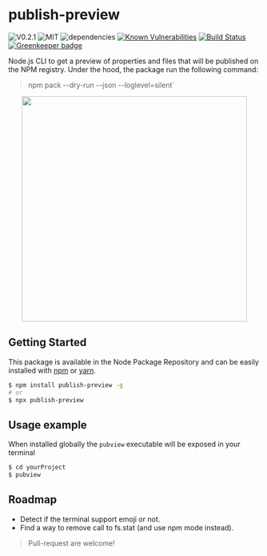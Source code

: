 # publish-preview
![V0.2.1](https://img.shields.io/badge/dynamic/json.svg?url=https://raw.githubusercontent.com/fraxken/publish-preview/master/package.json&query=$.version&label=Version)
![MIT](https://img.shields.io/github/license/mashape/apistatus.svg)
![dependencies](https://img.shields.io/david/fraxken/publish-preview.svg?style=flat)
[![Known Vulnerabilities](https://snyk.io/test/github/fraxken/publish-preview/badge.svg?targetFile=package.json)](https://snyk.io/test/github/fraxken/publish-preview?targetFile=package.json)
[![Build Status](https://travis-ci.com/fraxken/publish-preview.svg?branch=master)](https://travis-ci.com/fraxken/publish-preview)
[![Greenkeeper badge](https://badges.greenkeeper.io/fraxken/publish-preview.svg)](https://greenkeeper.io/)

Node.js CLI to get a preview of properties and files that will be published on the NPM registry.
Under the hood, the package run the following command:

> npm pack --dry-run --json --loglevel=silent`

<p align="center">
    <img src="https://i.imgur.com/kCqawKg.png" height="450">
</p>

## Getting Started
This package is available in the Node Package Repository and can be easily installed with [npm](https://docs.npmjs.com/getting-started/what-is-npm) or [yarn](https://yarnpkg.com).

```bash
$ npm install publish-preview -g
# or
$ npx publish-preview
```

## Usage example
When installed globally the `pubview` executable will be exposed in your terminal

```bash
$ cd yourProject
$ pubview
```

## Roadmap
- Detect if the terminal support emoji or not.
- Find a way to remove call to fs.stat (and use npm mode instead).

> Pull-request are welcome!
